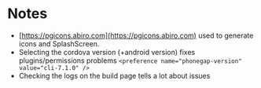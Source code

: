 # Notes

* [https://pgicons.abiro.com](https://pgicons.abiro.com) used to generate icons and SplashScreen.
* Selecting the cordova version (+android version) fixes plugins/permissions problems `<preference name="phonegap-version" value="cli-7.1.0" />`
* Checking the logs on the build page tells a lot about issues
